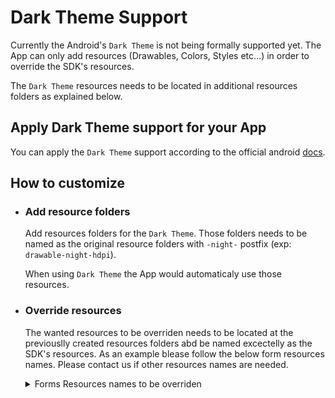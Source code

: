 #  Dark Theme Support

Currently the Android's `Dark Theme` is not being formally supported yet.
The App can only add resources (Drawables, Colors, Styles etc...) in order to override the SDK's resources.

The `Dark Theme` resources needs to be located in additional resources folders as explained below.

## Apply Dark Theme support for your App

You can apply the `Dark Theme` support according to the official android [docs](https://developer.android.com/guide/topics/ui/look-and-feel/darktheme).

## How to customize

- ### Add resource folders

    Add resources folders for the `Dark Theme`.
    Those folders needs to be named as the original resource folders with `-night-` postfix (exp: `drawable-night-hdpi`).

    When using `Dark Theme` the App would automaticaly use those resources.

 - ### Override resources

    The wanted resources to be overriden needs to be located at the previouslly created resources folders abd be named excectelly as the SDK's resources.
    As an example blease follow the below form resources names.
    Please contact us if other resources names are needed.

    <details><summary>Forms Resources names to be overriden</summary>
    <p>

      **The form resources ids are:**

      <details>
      <summary>colors</summary>
      <p>

      * form_field_hint
      * form_field_text
      * form_field_main_text
      * form_field_sub_text
      * form_field_available
      * form_field_not_available
      * form_field_background
      * form_selection_view_first_item_background
      * form_selection_view_background

    </p>
    </details>

    <details><summary>styles</summary>
      <p>

    ```Kotlin
    <style name="MatchSpinnerStyle" parent="android:style/Widget.ListView.DropDown">
            <item name="android:divider">#66aaaaaa</item>
            <item name="android:dividerHeight">1dp</item>
    </style>

    <style name="MatchSpinnerTheme" parent="Theme.AppCompat.Light">
            <item name="android:dropDownListViewStyle">@style/MatchSpinnerStyle</item>
    </style>
    ```

    </p>
    </details>

    <details><summary>drawables</summary>

    <p>

    * form_bg - the form background files name

    </p>

    </details>

      </p>
      </details>
